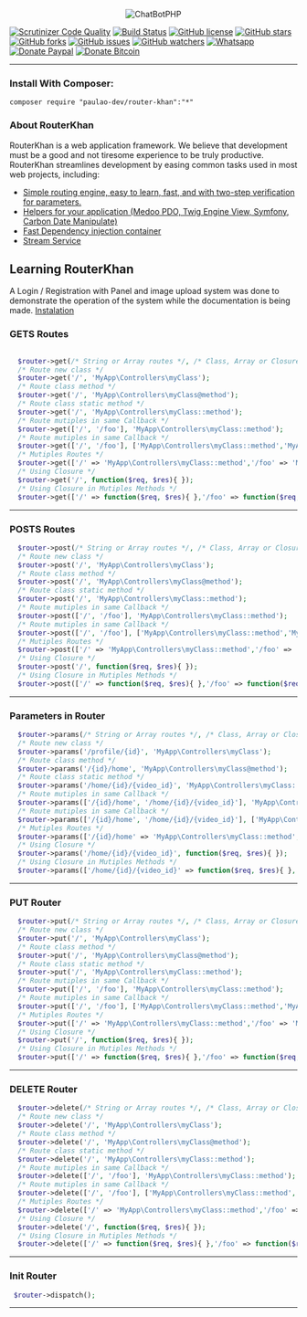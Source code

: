 <p align="center"><img src="https://i.imgur.com/C9Bc0FU.png" alt="ChatBotPHP"/></p>

<p align="center">

[![Scrutinizer Code Quality](https://scrutinizer-ci.com/g/PaulaoDev/router-khan/badges/quality-score.png?b=master)](https://scrutinizer-ci.com/g/PaulaoDev/router-khan/?branch=master)
[![Build Status](https://scrutinizer-ci.com/g/PaulaoDev/router-khan/badges/build.png?b=master)](https://scrutinizer-ci.com/g/PaulaoDev/router-khan/build-status/master)
[![GitHub license](https://img.shields.io/badge/license-MIT-blue.svg)](https://raw.githubusercontent.com/PaulaoDev/router-khan/master/LICENSE)
[![GitHub stars](https://img.shields.io/github/stars/PaulaoDev/router-khan.svg)](https://github.com/PaulaoDev/ChatBot-PHP-Facebook/stargazers)
[![GitHub forks](https://img.shields.io/github/forks/PaulaoDev/router-khan.svg)](https://github.com/PaulaoDev/ChatBot-PHP-Facebook/fork)
[![GitHub issues](https://img.shields.io/github/issues/PaulaoDev/router-khan.svg)](https://github.com/PaulaoDev/ChatBot-PHP-Facebook/issues)
[![GitHub watchers](https://img.shields.io/github/watchers/badges/shields.svg?style=social&label=Watch)](https://github.com/PaulaoDev/router-khan/subscription)
[![Whatsapp](https://img.shields.io/badge/Whatsapp-On-green.svg)](https://bit.ly/whatsappdopaulo)
[![Donate Paypal](https://img.shields.io/badge/Donate-PayPal-green.svg)](https://goo.gl/ujU2QU)
[![Donate Bitcoin](https://img.shields.io/badge/Donate-Bitcoin-yellow.svg)](https://blockchain.info/address/37RWdwgsXK94pANXm9fHv722k4zQmtmCpH)
</p>

-----------------------

  ### Install With Composer:
  `composer require "paulao-dev/router-khan":"*"`


 ### About RouterKhan
 RouterKhan is a web application framework. We believe that development must be a good and not tiresome experience to be truly productive. RouterKhan streamlines development by easing common tasks used in most web projects, including:
 
 - [Simple routing engine, easy to learn, fast, and with two-step verification for parameters.](https://github.com/PaulaoDev/router-khan/blob/master/Src/RouterKhan/RouterKhan.php)
 - [Helpers for your application (Medoo PDO, Twig Engine View, Symfony, Carbon Date Manipulate)](https://github.com/PaulaoDev/router-khan/blob/master/composer.json)
 - [Fast Dependency injection container](https://github.com/PaulaoDev/router-khan/blob/master/src/Container/ServiceContainer.php)
 - [Stream Service](https://github.com/PaulaoDev/router-khan/blob/master/Src/Stream/StreamServer.php)



## Learning RouterKhan

A Login / Registration with Panel and image upload system was done to demonstrate the operation of the system while the documentation is being made.
[Instalation](https://github.com/PaulaoDev/router-khan/tree/master/resources/installation)


  ### GETS Routes
  
  
  ```php
  
    $router->get(/* String or Array routes */, /* Class, Array or Closure */);
    /* Route new class */
    $router->get('/', 'MyApp\Controllers\myClass');
    /* Route class method */
    $router->get('/', 'MyApp\Controllers\myClass@method');
    /* Route class static method */
    $router->get('/', 'MyApp\Controllers\myClass::method');
    /* Route mutiples in same Callback */
    $router->get(['/', '/foo'], 'MyApp\Controllers\myClass::method');
    /* Route mutiples in same Callback */
    $router->get(['/', '/foo'], ['MyApp\Controllers\myClass::method','MyApp\Controllers\myClass@method']);
    /* Mutiples Routes */
    $router->get(['/' => 'MyApp\Controllers\myClass::method','/foo' => 'MyApp\Controllers\myClass@method']);
    /* Using Closure */
    $router->get('/', function($req, $res){ });
    /* Using Closure in Mutiples Methods */
    $router->get(['/' => function($req, $res){ },'/foo' => function($req, $res){ }]);
  
  ```
  
  
  ------------------------------------------------
  
  
  ### POSTS Routes
  
  ```php
    $router->post(/* String or Array routes */, /* Class, Array or Closure */);
    /* Route new class */
    $router->post('/', 'MyApp\Controllers\myClass');
    /* Route class method */
    $router->post('/', 'MyApp\Controllers\myClass@method');
    /* Route class static method */
    $router->post('/', 'MyApp\Controllers\myClass::method');
    /* Route mutiples in same Callback */
    $router->post(['/', '/foo'], 'MyApp\Controllers\myClass::method');
    /* Route mutiples in same Callback */
    $router->post(['/', '/foo'], ['MyApp\Controllers\myClass::method','MyApp\Controllers\myClass@method']);
    /* Mutiples Routes */
    $router->post(['/' => 'MyApp\Controllers\myClass::method','/foo' => 'MyApp\Controllers\myClass@method']);
    /* Using Closure */
    $router->post('/', function($req, $res){ });
    /* Using Closure in Mutiples Methods */
    $router->post(['/' => function($req, $res){ },'/foo' => function($req, $res){ }]);

   ```
  
  
  ------------------------------------------------
    
  
  ### Parameters in Router
  
  ```php
    $router->params(/* String or Array routes */, /* Class, Array or Closure */);
    /* Route new class */
    $router->params('/profile/{id}', 'MyApp\Controllers\myClass');
    /* Route class method */
    $router->params('/{id}/home', 'MyApp\Controllers\myClass@method');
    /* Route class static method */
    $router->params('/home/{id}/{video_id}', 'MyApp\Controllers\myClass::method');
    /* Route mutiples in same Callback */
    $router->params(['/{id}/home', '/home/{id}/{video_id}'], 'MyApp\Controllers\myClass::method');
    /* Route mutiples in same Callback */
    $router->params(['/{id}/home', '/home/{id}/{video_id}'], ['MyApp\Controllers\myClass::method','MyApp\Controllers\myClass@method']);
    /* Mutiples Routes */
    $router->params(['/{id}/home' => 'MyApp\Controllers\myClass::method','/home/{id}/{video_id}' => 'MyApp\Controllers\myClass@method']);
    /* Using Closure */
    $router->params('/home/{id}/{video_id}', function($req, $res){ });
    /* Using Closure in Mutiples Methods */
    $router->params(['/home/{id}/{video_id}' => function($req, $res){ },'/{id}/home' => function($req, $res){ }]);
   ```
  
  
  ------------------------------------------------

  
  ### PUT Router
  
  ```php
    $router->put(/* String or Array routes */, /* Class, Array or Closure */);
    /* Route new class */
    $router->put('/', 'MyApp\Controllers\myClass');
    /* Route class method */
    $router->put('/', 'MyApp\Controllers\myClass@method');
    /* Route class static method */
    $router->put('/', 'MyApp\Controllers\myClass::method');
    /* Route mutiples in same Callback */
    $router->put(['/', '/foo'], 'MyApp\Controllers\myClass::method');
    /* Route mutiples in same Callback */
    $router->put(['/', '/foo'], ['MyApp\Controllers\myClass::method','MyApp\Controllers\myClass@method']);
    /* Mutiples Routes */
    $router->put(['/' => 'MyApp\Controllers\myClass::method','/foo' => 'MyApp\Controllers\myClass@method']);
    /* Using Closure */
    $router->put('/', function($req, $res){ });
    /* Using Closure in Mutiples Methods */
    $router->put(['/' => function($req, $res){ },'/foo' => function($req, $res){ }]);
   ```
  
  
  ------------------------------------------------

  
  ### DELETE Router
  
  ```php
    $router->delete(/* String or Array routes */, /* Class, Array or Closure */);
    /* Route new class */
    $router->delete('/', 'MyApp\Controllers\myClass');
    /* Route class method */
    $router->delete('/', 'MyApp\Controllers\myClass@method');
    /* Route class static method */
    $router->delete('/', 'MyApp\Controllers\myClass::method');
    /* Route mutiples in same Callback */
    $router->delete(['/', '/foo'], 'MyApp\Controllers\myClass::method');
    /* Route mutiples in same Callback */
    $router->delete(['/', '/foo'], ['MyApp\Controllers\myClass::method','MyApp\Controllers\myClass@method']);
    /* Mutiples Routes */
    $router->delete(['/' => 'MyApp\Controllers\myClass::method','/foo' => 'MyApp\Controllers\myClass@method']);
    /* Using Closure */
    $router->delete('/', function($req, $res){ });
    /* Using Closure in Mutiples Methods */
    $router->delete(['/' => function($req, $res){ },'/foo' => function($req, $res){ }]);
   ```
  
  
  ------------------------------------------------
  
  
   ### Init Router
   
   
   ```php
    $router->dispatch();
   ```
   
  
   ------------------------------------------------
